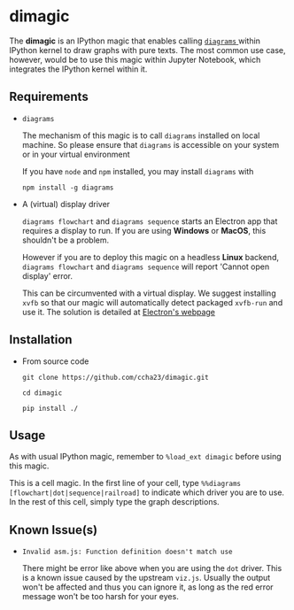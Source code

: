 # dimagic

The **dimagic** is an IPython magic that enables calling [`diagrams` ](https://github.com/seflless/diagrams) within IPython kernel to draw graphs with pure texts. The most common use case, however, would be to use this magic within Jupyter Notebook, which integrates the IPython kernel within it.

## Requirements
- `diagrams`

  The mechanism of this magic is to call `diagrams` installed on local machine. So please ensure that `diagrams` is accessible on your system or in your virtual environment

  If you have `node` and `npm` installed, you may install `diagrams` with

  `npm install -g diagrams`

- A (virtual) display driver

  `diagrams flowchart` and `diagrams sequence` starts an Electron app that requires a display to run. If you are using **Windows** or **MacOS**, this shouldn't be a problem.
  
  However if you are to deploy this magic on a headless **Linux** backend, `diagrams flowchart` and `diagrams sequence` will report 'Cannot open display' error. 

  This can be circumvented with a virtual display. We suggest installing `xvfb` so that our magic will automatically detect packaged `xvfb-run` and use it. The solution is detailed at [Electron's webpage](https://www.electronjs.org/docs/latest/tutorial/testing-on-headless-ci/#configuring-the-virtual-display-server)

## Installation

- From source code
  
  `git clone https://github.com/ccha23/dimagic.git`

  `cd dimagic`

  `pip install ./`

## Usage

As with usual IPython magic, remember to `%load_ext dimagic` before using this magic.

This is a cell magic. In the first line of your cell, type `%%diagrams [flowchart|dot|sequence|railroad]` to indicate which driver you are to use. In the rest of this cell, simply type the graph descriptions.

## Known Issue(s)

- `Invalid asm.js: Function definition doesn't match use`

  There might be error like above when you are using the `dot` driver. This is a known issue caused by the upstream `viz.js`. Usually the output won't be affected and thus you can ignore it, as long as the red error message won't be too harsh for your eyes.